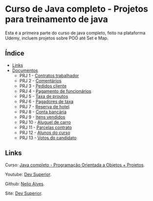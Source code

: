 # Curso de Java completo - Projetos para treinamento de java

Esta é a primeira parte do curso de java completo, feito na plataforma Udemy, incluem projetos sobre POO até Set e Map.

## Índice

- [Links](#links)
- [Documentos](docs/)
  - PRJ 1 - [Contratos trabalhador](docs/1_PRJ.md)
  - PRJ 2 - [Comentários](docs/2_PRJ.md)
  - PRJ 3 - [Pedidos cliente](docs/3_PRJ.md)
  - PRJ 4 - [Pagamento de funcionários](docs/4_PRJ.md)
  - PRJ 5 - [Taxa de proutos](docs/5_PRJ.md)
  - PRJ 6 - [Pagadores de taxa](docs/6_PRJ.md)
  - PRJ 7 - [Reserva de hotel](docs/7_PRJ.md)
  - PRJ 8 - [Conta bancária](docs/8_PRJ.md)
  - PRJ 9 - [Itens vendidos](docs/9_PRJ.md)
  - PRJ 10 - [Aluguel de carro](docs/10_PRJ.md)
  - PRJ 11 - [Parcelas contrato](docs/11_PRJ.md)
  - PRJ 12 - [Alunos do curso](docs/12_PRJ.md)
  - PRJ 13 - [Votos do candidato](docs/13_PRJ.md)

## Links

Curso: [Java completo - Programação Orientada a Objetos + Projetos](https://www.udemy.com/course/java-curso-completo/).

Youtube: [Dev Superior](https://www.youtube.com/@DevSuperior).

Github: [Nelio Alves](https://github.com/acenelio).

Site: [Dev Superior](https://devsuperior.com.br).
